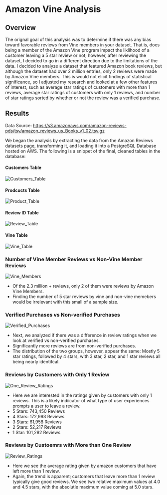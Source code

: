 # Amazon Vine Analysis

## Overview
The orignal goal of this analysis was to determine if there was any bias toward favorable reviews from Vine members in your dataset. That is, does being a member of the Amazon Vine program impact the liklihood of a customer leaving a 5 star review or not; however, after reviewing the dataset, I decided to go in a different direction due to the limitations of the data. I decided to analyze a dataset that featured Amazon book reviews, but although the dataset had over 2 million entries, only 2 reviews were made by Amazon Vine members. This is would not elicit findings of statistical significance, so I adjusted my research and looked at a few other features of interest, such as average star ratings of customers with more than 1 reviews, average star ratings of customers with only 1 reviews, and number of star ratings sorted by whether or not the review was a verified purchase.

## Results
Data Source: https://s3.amazonaws.com/amazon-reviews-pds/tsv/amazon_reviews_us_Books_v1_02.tsv.gz

We began the analysis by extracting the data from the Amazon Reviews datasets page, transforming it, and loading it into a PostgreSQL Database hosted on AWS. The following is a snippet of the final, cleaned tables in the database:

#### Customers Table

![Customers_Table](https://user-images.githubusercontent.com/99751636/189719051-d19f9be9-92a4-4794-8550-9a7a44907d8e.png)


#### Prodcucts Table

![Product_Table](https://user-images.githubusercontent.com/99751636/189719204-757a7dde-5088-4fae-accd-38cd2fda4cea.png)


#### Review ID Table

![Review_Table](https://user-images.githubusercontent.com/99751636/189719270-70b341e7-58dc-4840-ac14-c1849378c46a.png)


#### Vine Table

![Vine_Table](https://user-images.githubusercontent.com/99751636/189719298-26e8d066-9d98-45b2-b558-8a29d485089a.png)


### Number of Vine Member Reviews vs Non-Vine Member Reviews

![Vine_Members](https://user-images.githubusercontent.com/99751636/189721685-f15ba0ae-0abb-437a-90cd-1f20b36d28ae.png)

* Of the 2.3 million + reviews, only 2 of them were reviews by Amazon Vine Members.
* Finding the number of 5 star reviews by vine and non-vine memebers would be irrelevant with this small of a sample size.


### Verified Purchases vs Non-verified Purchases
![Verified_Purchases](https://user-images.githubusercontent.com/99751636/189722023-7f67e463-e4ab-4cc0-9786-ed43f9f8ff48.png)

* Next, we analyzed if there was a difference in review ratings when we look at verified vs non-verified purchases.
* Significantly more reviews are from non-verified purchases.
* The distribution of the two groups, however, appear the same: Mostly 5 star ratings, followed by 4 stars, with 3 star, 2 star, and 1 star reviews all being nearly identifcal.


### Reviews by Customers with Only 1 Review

![One_Review_Ratings](https://user-images.githubusercontent.com/99751636/189722746-f2f1bc3c-72e4-4253-8383-319d5c0dd631.png)

* Here we are interested in the ratings given by customers with only 1 reviews. This is a likely indiicator of what type of user experiences prompts a user to leave a review.
* 5 Stars: 743,450 Reviews
* 4 Stars: 172,993 Reviews
* 3 Stars: 61,958 Reviews
* 2 Stars: 52,217 Reviews
* 1 Star: 101,282 Reviews


### Reviews by Custoemrs with More than One Review

![Review_Ratings](https://user-images.githubusercontent.com/99751636/189722930-60e32ade-c23d-4805-af1c-3d3a78ed09dd.png)

* Here we see the average rating given by amazon customers that have left more than 1 review.
* Again, the trend is apparent; customers that leave more than 1 review typically give good reviews. We see two relative maximum values at 4.0 and 4.5 stars, with the absolutle maximum value coming at 5.0 stars.
